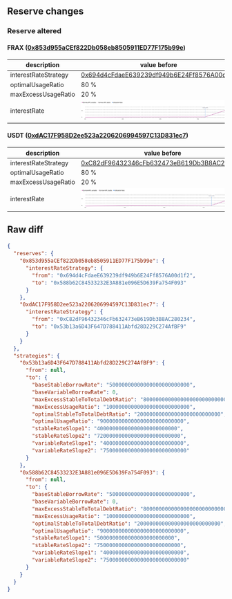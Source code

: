 ## Reserve changes

### Reserve altered

#### FRAX ([0x853d955aCEf822Db058eb8505911ED77F175b99e](https://etherscan.io/address/0x853d955aCEf822Db058eb8505911ED77F175b99e))

| description | value before | value after |
| --- | --- | --- |
| interestRateStrategy | [0x694d4cFdaeE639239df949b6E24Ff8576A00d1f2](https://etherscan.io/address/0x694d4cFdaeE639239df949b6E24Ff8576A00d1f2) | [0x588b62C84533232E3A881e096E5D639Fa754F093](https://etherscan.io/address/0x588b62C84533232E3A881e096E5D639Fa754F093) |
| optimalUsageRatio | 80 % | 90 % |
| maxExcessUsageRatio | 20 % | 10 % |
| interestRate | ![before](/.assets/8d9de32bf30b1c9dcf71f07a13b228c69a71a4ce.svg) | ![after](/.assets/577360009ed79d63299cf66d8c80048372f3e17b.svg) |

#### USDT ([0xdAC17F958D2ee523a2206206994597C13D831ec7](https://etherscan.io/address/0xdAC17F958D2ee523a2206206994597C13D831ec7))

| description | value before | value after |
| --- | --- | --- |
| interestRateStrategy | [0xC82dF96432346cFb632473eB619Db3B8AC280234](https://etherscan.io/address/0xC82dF96432346cFb632473eB619Db3B8AC280234) | [0x53b13a6D43F647D788411Abfd28D229C274AfBF9](https://etherscan.io/address/0x53b13a6D43F647D788411Abfd28D229C274AfBF9) |
| optimalUsageRatio | 80 % | 90 % |
| maxExcessUsageRatio | 20 % | 10 % |
| interestRate | ![before](/.assets/398a9e53757e01d6b0e762e21b88bb93cf4aa95e.svg) | ![after](/.assets/d1e21fb294480b8513f7ed4d61207214c8e8a1bb.svg) |

## Raw diff

```json
{
  "reserves": {
    "0x853d955aCEf822Db058eb8505911ED77F175b99e": {
      "interestRateStrategy": {
        "from": "0x694d4cFdaeE639239df949b6E24Ff8576A00d1f2",
        "to": "0x588b62C84533232E3A881e096E5D639Fa754F093"
      }
    },
    "0xdAC17F958D2ee523a2206206994597C13D831ec7": {
      "interestRateStrategy": {
        "from": "0xC82dF96432346cFb632473eB619Db3B8AC280234",
        "to": "0x53b13a6D43F647D788411Abfd28D229C274AfBF9"
      }
    }
  },
  "strategies": {
    "0x53b13a6D43F647D788411Abfd28D229C274AfBF9": {
      "from": null,
      "to": {
        "baseStableBorrowRate": "50000000000000000000000000",
        "baseVariableBorrowRate": 0,
        "maxExcessStableToTotalDebtRatio": "800000000000000000000000000",
        "maxExcessUsageRatio": "100000000000000000000000000",
        "optimalStableToTotalDebtRatio": "200000000000000000000000000",
        "optimalUsageRatio": "900000000000000000000000000",
        "stableRateSlope1": "40000000000000000000000000",
        "stableRateSlope2": "720000000000000000000000000",
        "variableRateSlope1": "40000000000000000000000000",
        "variableRateSlope2": "750000000000000000000000000"
      }
    },
    "0x588b62C84533232E3A881e096E5D639Fa754F093": {
      "from": null,
      "to": {
        "baseStableBorrowRate": "50000000000000000000000000",
        "baseVariableBorrowRate": 0,
        "maxExcessStableToTotalDebtRatio": "800000000000000000000000000",
        "maxExcessUsageRatio": "100000000000000000000000000",
        "optimalStableToTotalDebtRatio": "200000000000000000000000000",
        "optimalUsageRatio": "900000000000000000000000000",
        "stableRateSlope1": "5000000000000000000000000",
        "stableRateSlope2": "750000000000000000000000000",
        "variableRateSlope1": "40000000000000000000000000",
        "variableRateSlope2": "750000000000000000000000000"
      }
    }
  }
}
```
